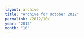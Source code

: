 ```yaml
---
layout: archive
title: "Archive for October 2012"
permalink: /2012/10/
year: "2012"
month: "10"
---
```

